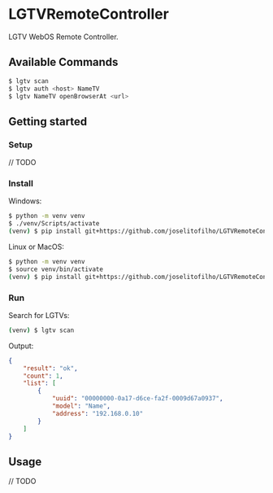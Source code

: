 # LGTVRemoteController
LGTV WebOS Remote Controller.

## Available Commands

```bash
$ lgtv scan
$ lgtv auth <host> NameTV
$ lgtv NameTV openBrowserAt <url>
```

## Getting started
### Setup

// TODO

### Install

Windows:
```bash
$ python -m venv venv
$ ./venv/Scripts/activate
(venv) $ pip install git+https://github.com/joselitofilho/LGTVRemoteController
```

Linux or MacOS:
```bash
$ python -m venv venv
$ source venv/bin/activate
(venv) $ pip install git+https://github.com/joselitofilho/LGTVRemoteController
```

### Run

Search for LGTVs:
```bash
(venv) $ lgtv scan
```

Output:
```JSON
{
    "result": "ok", 
    "count": 1, 
    "list": [
        {
            "uuid": "00000000-0a17-d6ce-fa2f-0009d67a0937",
            "model": "Name",
            "address": "192.168.0.10"
        }
    ]
}
```

## Usage

// TODO